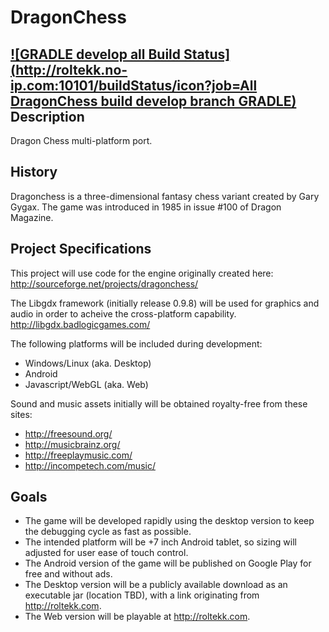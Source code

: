 DragonChess
===========
[![GRADLE develop all Build Status](http://roltekk.no-ip.com:10101/buildStatus/icon?job=All DragonChess build develop branch GRADLE)](http://roltekk.no-ip.com:10101/job/All%20DragonChess%20build%20develop%20branch%20GRADLE/)
Description
-----------
Dragon Chess multi-platform port.

History
-------
Dragonchess is a three-dimensional fantasy chess variant created by Gary Gygax.
The game was introduced in 1985 in issue #100 of Dragon Magazine.

Project Specifications
----------------------
This project will use code for the engine originally created here:
http://sourceforge.net/projects/dragonchess/

The Libgdx framework (initially release 0.9.8) will be used for graphics and audio in order to acheive the cross-platform capability.
http://libgdx.badlogicgames.com/

The following platforms will be included during development:
- Windows/Linux (aka. Desktop)
- Android
- Javascript/WebGL (aka. Web)

Sound and music assets initially will be obtained royalty-free from these sites:
- http://freesound.org/
- http://musicbrainz.org/
- http://freeplaymusic.com/
- http://incompetech.com/music/

Goals
-----
- The game will be developed rapidly using the desktop version to keep the debugging cycle as fast as possible.
- The intended platform will be +7 inch Android tablet, so sizing will adjusted for user ease of touch control.
- The Android version of the game will be published on Google Play for free and without ads.
- The Desktop version will be a publicly available download as an executable jar (location TBD), with a link originating from http://roltekk.com.
- The Web version will be playable at http://roltekk.com.
